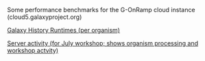 Some performance benchmarks for the G-OnRamp cloud instance (cloud5.galaxyproject.org)

[Galaxy History Runtimes (per organism)](gonramp_history_runtimes.html)

[Server activity (for July workshop; shows organism processing and workshop actvity)](gonramp_server_activity.html)
